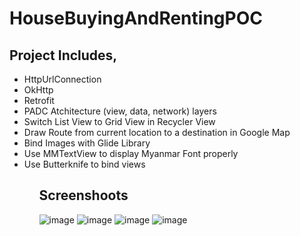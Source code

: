 # HouseBuyingAndRentingPOC

## Project Includes,
<ul>
  <li>HttpUrlConnection</li>
  <li>OkHttp</li>
  <li>Retrofit</li>
  <li>PADC Atchitecture (view, data, network) layers</li>
  <li>Switch List View to Grid View in Recycler View</li>
  <li>Draw Route from current location to a destination in Google Map</li>
  <li>Bind Images with Glide Library</li>
  <li>Use MMTextView to display Myanmar Font properly</li>
  <li>Use Butterknife to bind views</li>
<ul>

## Screenshoots
![image](https://drive.google.com/uc?export=view&id=1lrSNm8BuiLMTNPu4p_c0wxlfkh7JYfpc) 
![image](https://drive.google.com/uc?export=view&id=1F1CIIKO7kXq_Vpu6D741X2_KYUzacZM6)
![image](https://drive.google.com/uc?export=view&id=1R-6i4-rVK3j4aOafveu9KLH4WqSyU_2l)
![image](https://drive.google.com/uc?export=view&id=11g_v-VuTkm-dIxu6sCW_lSJMOW9saw6u)
